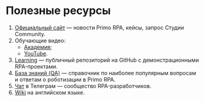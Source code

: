 # Полезные ресурсы

1. [Официальный сайт](http://primo-rpa.ru) — новости Primo RPA, кейсы, запрос Студии Community.
2. Обучающие видео:
    * [Академия](https://academy.primo-rpa.ru);
    * [YouTube](https://www.youtube.com/channel/UCHc4loXmLSH1-l6PBGnz5ng).
3. [Learning](https://github.com/PrimoRPA/Learning) — публичный репозиторий на GitHub с демонстрационными RPA-проектами.
4. [База знаний (QA)](https://qa.primo-rpa.ru/) — справочник по наиболее популярным вопросам и ответам о роботизации в Primo RPA. 
5. [Чат](https://t.me/primorpa) в Телеграм — сообщество RPA-разработчиков.
6. [Wiki](https://docs.primo-rpa.ru/primo-rpa-eng/) на английском языке.
